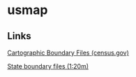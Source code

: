 # usmap

## Links

[Cartographic Boundary Files (census.gov)](https://www.census.gov/geographies/mapping-files/time-series/geo/cartographic-boundary.html)


[State boundary files (1:20m)](https://www2.census.gov/geo/tiger/GENZ2023/kml/cb_2023_us_state_20m.zip)



